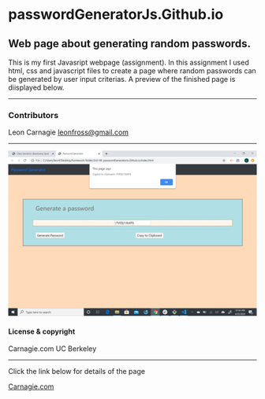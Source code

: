 # passwordGeneratorJs.Github.io


## Web page about generating random passwords.

This is my first Javasript webpage (assignment). In this assignment I used html, css and javascript files to create a page where  random passwords can be generated by user input criterias. A preview of the finished page is diisplayed below.

---

### Contributors

Leon Carnagie <leonfross@gmail.com>

---
![password generator demo](assets/preview-photo.png)

#### License & copyright

Carnagie.com UC Berkeley

---

Click the link below for details of the page

[Carnagie.com](https://github.com/Leon0917/passwordGeneratorJs.Github.io)

